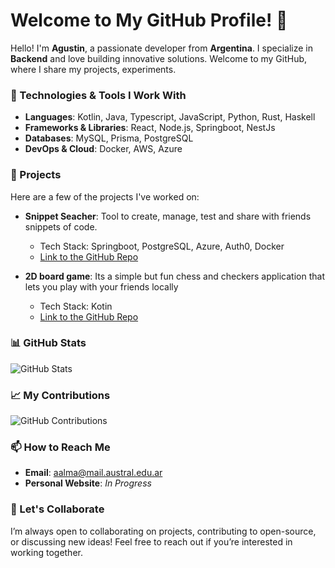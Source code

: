 # Welcome to My GitHub Profile! 👋

Hello! I'm **Agustin**, a passionate developer from **Argentina**. I specialize in **Backend** and love building innovative solutions. Welcome to my GitHub, where I share my projects, experiments.

### 🔧 Technologies & Tools I Work With

- **Languages**: Kotlin, Java, Typescript, JavaScript, Python, Rust, Haskell
- **Frameworks & Libraries**: React, Node.js, Springboot, NestJs 
- **Databases**: MySQL, Prisma, PostgreSQL
- **DevOps & Cloud**: Docker, AWS, Azure

### 🚀 Projects

Here are a few of the projects I've worked on:

- **Snippet Seacher**: Tool to create, manage, test and share with friends snippets of code.
  - Tech Stack: Springboot, PostgreSQL, Azure, Auth0, Docker
  - [Link to the GitHub Repo](https://github.com/Ing-Sistemas/snippet-service)
  
- **2D board game**: Its a simple but fun chess and checkers application that lets you play with your friends locally
  - Tech Stack: Kotin
  - [Link to the GitHub Repo](https://github.com/austral-ingsis-classroom/chess-AAgustin9)

### 📊 GitHub Stats

![GitHub Stats](https://github-readme-stats.vercel.app/api?username=AAgustin9&show_icons=true&hide_title=true&count_private=true&hide=prs&theme=radical)

### 📈 My Contributions

![GitHub Contributions](https://github-readme-streak-stats.herokuapp.com/?user=AAgustin9&theme=radical)

### 📫 How to Reach Me

- **Email**: aalma@mail.austral.edu.ar
- **Personal Website**: _In Progress_

### 🤝 Let's Collaborate

I’m always open to collaborating on projects, contributing to open-source, or discussing new ideas! Feel free to reach out if you’re interested in working together.

<!---
AAgustin9/AAgustin9 is a ✨ special ✨ repository because its `README.md` (this file) appears on your GitHub profile.
You can click the Preview link to take a look at your changes.
--->
